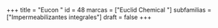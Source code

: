 +++
title = "Eucon "
id = 48
marcas = ["Euclid Chemical "]
subfamilias = ["Impermeabilizantes integrales"]
draft = false
+++

<!--more-->